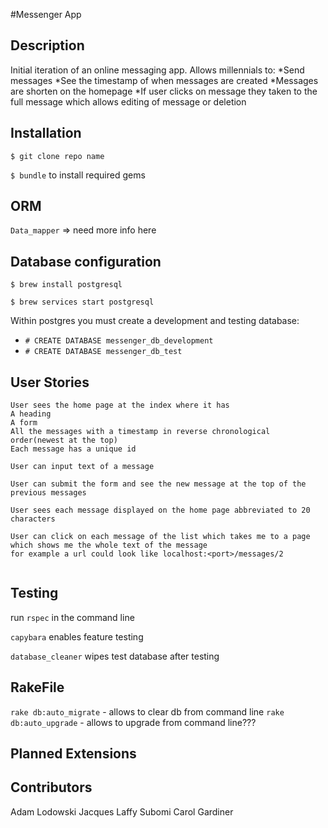 #Messenger App

Description
-------
Initial iteration of an online messaging app. Allows millennials to:
  *Send messages
  *See the timestamp of when messages are created 
  *Messages are shorten on the homepage
  *If user clicks on message they taken to the full message which allows editing of message or deletion

Installation
-------
`$ git clone repo name`

`$ bundle` to install required gems 

ORM
-------
`Data_mapper` => need more info here


Database configuration
-------
`$ brew install postgresql`

`$ brew services start postgresql` 

Within postgres you must create a development and testing database:
 * `# CREATE DATABASE messenger_db_development`
 * `# CREATE DATABASE messenger_db_test`

User Stories
-------
```
User sees the home page at the index where it has
A heading
A form
All the messages with a timestamp in reverse chronological order(newest at the top) 
Each message has a unique id

User can input text of a message

User can submit the form and see the new message at the top of the previous messages

User sees each message displayed on the home page abbreviated to 20 characters

User can click on each message of the list which takes me to a page which shows me the whole text of the message
for example a url could look like localhost:<port>/messages/2


```

Testing
-------
run `rspec` in the command line 
    
`capybara` enables feature testing

`database_cleaner` wipes test database after testing 

RakeFile
-------
`rake db:auto_migrate` - allows to clear db from command line
`rake db:auto_upgrade` - allows to upgrade from command line???

Planned Extensions
-------

Contributors 
-------
Adam Lodowski 
Jacques Laffy
Subomi
Carol Gardiner